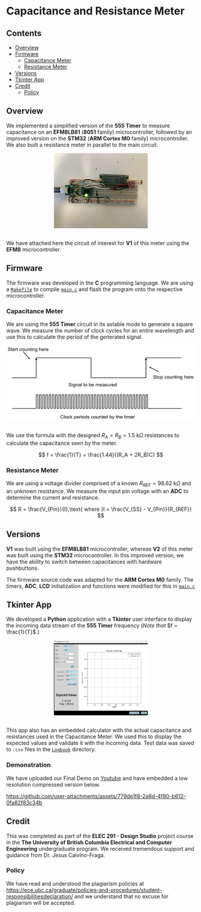 # Capacitance and Resistance Meter

## Contents

* [Overview](#Overview)
* [Firmware](#Firmware)
    * [Capacitance Meter](#Capacitance-Meter)
    * [Resistance Meter](#Resistance-Meter)
* [Versions](#Versions)
* [Tkinter App](#Tkinter-App)
* [Credit](#Credit)
    * [Policy](#Policy)

## Overview

We implemented a simplified version of the **555 Timer** to measure capacitance on an **EFM8LB81** (**8051** family) microcontroller, followed by an improved version on the **STM32** (**ARM Cortex M0** family) microcontroller. We also built a resistance meter in parallel to the main circuit.

<div align = "center">
    <img align = "center" src="Figures/CircuitOfInterest.jpg" width = 250 height = 200 title = "EFM8 - Circuit of Interest"/>
</div></br>

We have attached here the circuit of interest for **V1** of this meter using the **EFM8** microcontroller.

## Firmware

The firmware was developed in the <b>C</b> programming language. We are using a [`Makefile`](EFM8/Firmware/main.mk) to compile [`main.c`](EFM8/Firmware/main.c) and flash the program onto the respective microcontroller.

### Capacitance Meter

We are using the **555 Timer** circuit in its astable mode to generate a square wave. We measure the number of clock cycles for an entire wavelength and use this to calculate the period of the generated signal.

<div align = "center">
    <img align = "center" src="Figures/Measure_Period.png" width = 500 height = 200 title = "Measure Period"/>
</div></br>

We use the formula with the designed $R_A = R_B = 1.5\text{ k}\Omega$ resistances to calculate the capacitance seen by the meter.

$$ f = \frac{1}{T} = \frac{1.44}{(R_A + 2R_B)C} $$

### Resistance Meter

We are using a voltage divider comprised of a known $R_{REF} = 98.62\text{ k} \Omega$ and an unknown resistance. We measure the input pin voltage with an **ADC** to determine the current and resistance.

$$  R = \frac{V_{Pin}}{I},\text{ where }I = \frac{V_{SS} - V_{Pin}}{R_{REF}} $$

## Versions

**V1** was built using the **EFM8LB81** microcontroller, whereas **V2** of this meter was built using the **STM32** microcontroller. In this improved version, we have the ability to switch between capacitances with hardware pushbuttons.

The firmware source code was adapted for the **ARM Cortex M0** family. The timers, **ADC**, **LCD** initialization and functions were modified for this in [`main.c`](STM32/Firmware/main.c)

## Tkinter App

We developed a **Python** application with a **Tkinter** user interface to display the incoming data stream of the **555 Timer** frequency (*Note that* $f = \frac{1}{T}$.)

<div align = "center">
    <img align = "center" src="Figures/App_Demo.png" width = 250 height = 200 title = "App"/>
</div></br>

This app also has an embedded calculator with the actual capacitance and resistances used in the Capacitance Meter. We used this to display the expected values and validate it with the incoming data. Test data was saved to `.csv` files in the [`Logbook`](App/Logbook) directory.

### Demonstration

We have uploaded our Final Demo on <a href="https://youtu.be/13Ug4NJ9nF0?si=DzX3gzpOJep0oHjI" target="_blank">Youtube</a> and have embedded a low resolution compressed version below.

https://github.com/user-attachments/assets/779de1f8-2a8d-4f80-b612-0fa82f83c34b

## Credit

This was completed as part of the <b>ELEC 291 - Design Studio</b> project course in the <b>The University of British Columbia Electrical and Computer Engineering</b> undergraduate program. We received tremendous support and guidance from Dr. Jesus Calvino-Fraga.

### Policy

We have read and understood the plagiarism policies at <a href = "https://ece.ubc.ca/graduate/policies-and-procedures/student-responsibilitiesdeclaration/">https://ece.ubc.ca/graduate/policies-and-procedures/student-responsibilitiesdeclaration/</a> and we understand that no excuse for plagiarism will be accepted.

